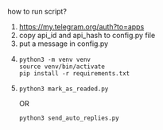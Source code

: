 how to run script?
1. https://my.telegram.org/auth?to=apps
2. copy api_id and api_hash to config.py file
3. put a message in config.py
4. ```shell
   python3 -m venv venv
   source venv/bin/activate
   pip install -r requirements.txt
    ```
4. ```shell
   python3 mark_as_readed.py
    ``` 
   OR 
    ```shell
   python3 send_auto_replies.py
    ```
